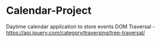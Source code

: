 # Calendar-Project
Daytime calendar application to store events
DOM Traversal - https://api.jquery.com/category/traversing/tree-traversal/